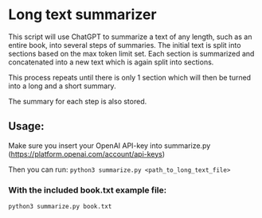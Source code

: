 # Long text summarizer

This script will use ChatGPT to summarize a text of any length, such as an entire book, into several steps of summaries.
The initial text is split into sections based on the max token limit set.
Each section is summarized and concatenated into a new text which is again split into sections.

This process repeats until there is only 1 section which will then be turned into a long and a short summary.

The summary for each step is also stored.

## Usage:

Make sure you insert your OpenAI API-key into summarize.py (https://platform.openai.com/account/api-keys)

Then you can run:
`python3 summarize.py <path_to_long_text_file>`

### With the included book.txt example file:

`python3 summarize.py book.txt`